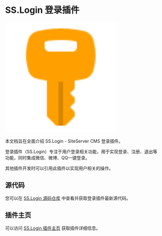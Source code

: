 # SS.Login 登录插件

<img src="logo.svg" width="360" height="360" />

本文档旨在全面介绍 SS.Login - SiteServer CMS 登录插件。

登录插件（SS.Login）专注于用户登录相关功能，用于实现登录、注册、退出等功能，同时集成微信、微博、QQ一键登录。

其他插件开发时可以引用此插件以实现用户相关的操作。

## 源代码

您可以在 [SS.Login 源码仓库](https://github.com/siteserver/ss.login) 中查看并获取登录插件最新源代码。

## 插件主页

可以访问 [SS.Login 插件主页](https://www.siteserver.cn/plugins/plugin.html?id=SS.Login) 获取插件详细信息。